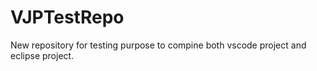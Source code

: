 # VJPTestRepo

New repository for testing purpose to compine both vscode project and eclipse project.
